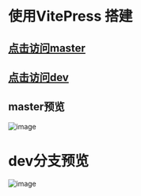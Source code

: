 # 使用VitePress 搭建

## [点击访问master](https://tsinghua-lau.github.io/)

## [点击访问dev](https://dev--classy-sawine-695210.netlify.app/)


## master预览
![image](https://user-images.githubusercontent.com/43164478/216493158-1d139160-8058-493d-9c34-0a5878fbdb50.png)

# dev分支预览
![image](https://user-images.githubusercontent.com/43164478/216494301-b0e7d180-70cc-454e-a1f5-ffea83069afc.png)